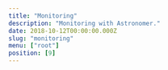 ```yaml
---
title: "Monitoring"
description: "Monitoring with Astronomer."
date: 2018-10-12T00:00:00.000Z
slug: "monitoring"
menu: ["root"]
position: [9]
---
```

